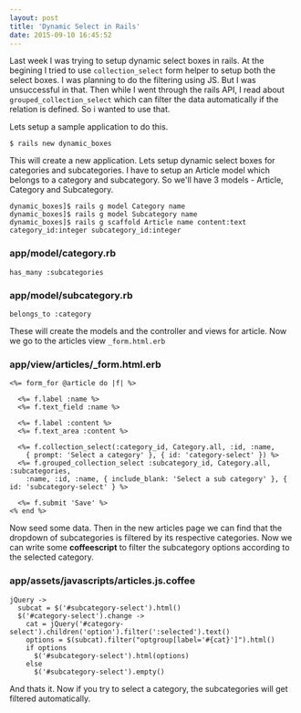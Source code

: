 ```yaml
---
layout: post
title: 'Dynamic Select in Rails'
date: 2015-09-10 16:45:52
---
```

Last week I was trying to setup dynamic select boxes in rails. At the begining I tried to use `collection_select` form helper to setup both the select boxes. I was planning to do the filtering using JS. But I was unsuccessful in that. Then while I went through the rails API, I read about `grouped_collection_select` which can filter the data automatically if the relation is defined. So i wanted to use that. 

Lets setup a sample application to do this. 

    $ rails new dynamic_boxes

This will create a new application. Lets setup dynamic select boxes for categories and subcategories. I have to setup an Article model which belongs to a category and subcategory. So we'll have 3 models - Article, Category and Subcategory.

    dynamic_boxes]$ rails g model Category name
    dynamic_boxes]$ rails g model Subcategory name
    dynamic_boxes]$ rails g scaffold Article name content:text category_id:integer subcategory_id:integer
    
### app/model/category.rb

    has_many :subcategories
    
### app/model/subcategory.rb

    belongs_to :category

These will create the models and the controller and views for article. Now we go to the articles view `_form.html.erb`

### app/view/articles/_form.html.erb

    <%= form_for @article do |f| %>
    
      <%= f.label :name %> 
      <%= f.text_field :name %> 
      
      <%= f.label :content %>
      <%= f.text_area :content %>
      
      <%= f.collection_select(:category_id, Category.all, :id, :name, 
        { prompt: 'Select a category' }, { id: 'category-select' }) %>
      <%= f.grouped_collection_select :subcategory_id, Category.all, :subcategories, 
        :name, :id, :name, { include_blank: 'Select a sub category' }, { id: 'subcategory-select' } %>
      
      <%= f.submit 'Save' %>
    <% end %>

Now seed some data. Then in the new articles page we can find that the dropdown of subcategories is filtered by its respective categories. Now we can write some **coffeescript** to filter the subcategory options according to the selected category.

### app/assets/javascripts/articles.js.coffee


    jQuery ->
      subcat = $('#subcategory-select').html()
      $('#category-select').change ->
        cat = jQuery('#category-select').children('option').filter(':selected').text()
        options = $(subcat).filter("optgroup[label='#{cat}']").html()
        if options
          $('#subcategory-select').html(options)
        else
          $('#subcategory-select').empty()


And thats it. Now if you try to select a category, the subcategories will get filtered automatically.


